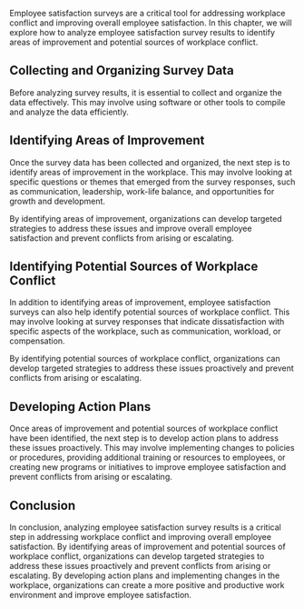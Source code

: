 
Employee satisfaction surveys are a critical tool for addressing workplace conflict and improving overall employee satisfaction. In this chapter, we will explore how to analyze employee satisfaction survey results to identify areas of improvement and potential sources of workplace conflict.

Collecting and Organizing Survey Data
-------------------------------------

Before analyzing survey results, it is essential to collect and organize the data effectively. This may involve using software or other tools to compile and analyze the data efficiently.

Identifying Areas of Improvement
--------------------------------

Once the survey data has been collected and organized, the next step is to identify areas of improvement in the workplace. This may involve looking at specific questions or themes that emerged from the survey responses, such as communication, leadership, work-life balance, and opportunities for growth and development.

By identifying areas of improvement, organizations can develop targeted strategies to address these issues and improve overall employee satisfaction and prevent conflicts from arising or escalating.

Identifying Potential Sources of Workplace Conflict
---------------------------------------------------

In addition to identifying areas of improvement, employee satisfaction surveys can also help identify potential sources of workplace conflict. This may involve looking at survey responses that indicate dissatisfaction with specific aspects of the workplace, such as communication, workload, or compensation.

By identifying potential sources of workplace conflict, organizations can develop targeted strategies to address these issues proactively and prevent conflicts from arising or escalating.

Developing Action Plans
-----------------------

Once areas of improvement and potential sources of workplace conflict have been identified, the next step is to develop action plans to address these issues proactively. This may involve implementing changes to policies or procedures, providing additional training or resources to employees, or creating new programs or initiatives to improve employee satisfaction and prevent conflicts from arising or escalating.

Conclusion
----------

In conclusion, analyzing employee satisfaction survey results is a critical step in addressing workplace conflict and improving overall employee satisfaction. By identifying areas of improvement and potential sources of workplace conflict, organizations can develop targeted strategies to address these issues proactively and prevent conflicts from arising or escalating. By developing action plans and implementing changes in the workplace, organizations can create a more positive and productive work environment and improve employee satisfaction.
